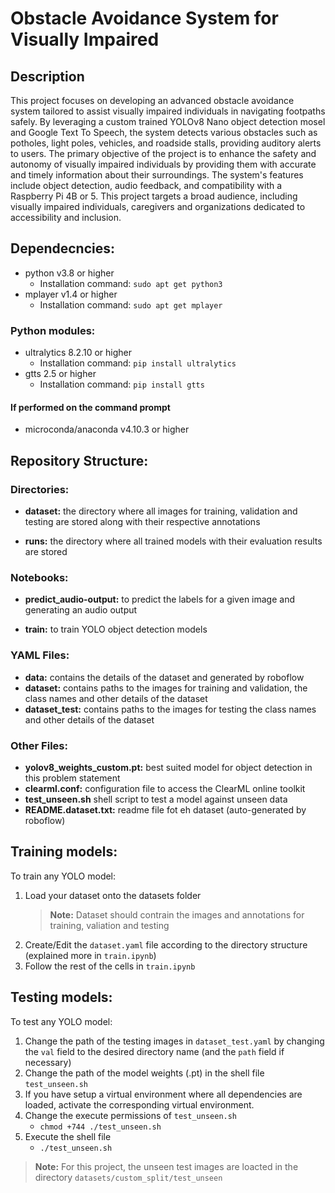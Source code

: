 # Obstacle Avoidance System for Visually Impaired

## Description

This project focuses on developing an advanced obstacle avoidance system tailored to assist visually impaired individuals in navigating footpaths safely. By leveraging a custom trained YOLOv8 Nano object detection mosel and Google Text To Speech, the system detects various obstacles such as potholes, light poles, vehicles, and roadside stalls, providing auditory alerts to users. The primary objective of the project is to enhance the safety and autonomy of visually impaired individuals by providing them with accurate and timely information about their surroundings. The system's features include object detection, audio feedback, and compatibility with a Raspberry Pi 4B or 5. This project targets a broad audience, including visually impaired individuals, caregivers and organizations dedicated to accessibility and inclusion.

## Dependecncies:

- python v3.8 or higher
    - Installation command: `sudo apt get python3`
- mplayer v1.4 or higher
    - Installation command:  `sudo apt get mplayer`

### Python modules:
- ultralytics 8.2.10 or higher
    - Installation command: `pip install ultralytics`
- gtts 2.5 or higher
    - Installation command:  `pip install gtts`

#### If performed on the command prompt
- microconda/anaconda v4.10.3 or higher

## Repository Structure:

### Directories:
- **dataset:** the directory where all images for training, validation and testing are stored along with their respective annotations

- **runs:** the directory where all trained models with their evaluation results are stored 

### Notebooks:
- **predict_audio-output:** to predict the labels for a given image and generating an audio output

- **train:** to train YOLO object detection models

### YAML Files:
- **data:** contains the details of the dataset and generated by roboflow
- **dataset:** contains paths to the images for training and validation, the class names and other details of the dataset 
- **dataset_test:** contains paths to the images for testing the class names and other details of the dataset 

### Other Files:
- **yolov8_weights_custom.pt:** best suited model for object detection in this problem statement
- **clearml.conf:** configuration file to access the ClearML online toolkit
- **test_unseen.sh** shell script to test a model against unseen data
- **README.dataset.txt:** readme file fot eh dataset (auto-generated by roboflow) 

## Training models:

To train any YOLO model:
1. Load your dataset onto the datasets folder
    > **Note:** Dataset should contrain the images and annotations for training, valiation and testing
2. Create/Edit the `dataset.yaml` file according to the directory structure (explained more in `train.ipynb`)
2. Follow the rest of the cells in `train.ipynb`

## Testing models:

To test any YOLO model:
1. Change the path of the testing images in `dataset_test.yaml` by changing the `val` field to the desired directory name (and the `path` field if necessary)
2. Change the path of the model weights (.pt) in the shell file `test_unseen.sh`
3. If you have setup a virtual environment where all dependencies are loaded, activate the corresponding virtual environment.
4. Change the execute permissions of `test_unseen.sh`
    - `chmod +744 ./test_unseen.sh`
5. Execute the shell file
    - `./test_unseen.sh`

> **Note:** For this project, the unseen test images are loacted in the directory `datasets/custom_split/test_unseen` 